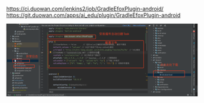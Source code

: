 https://ci.duowan.com/jenkins2/job/GradleEfoxPlugin-android/
https://git.duowan.com/apps/ai_edu/plugin/GradleEfoxPlugin-android



![使用说明](./efox插件使用说明.png)

